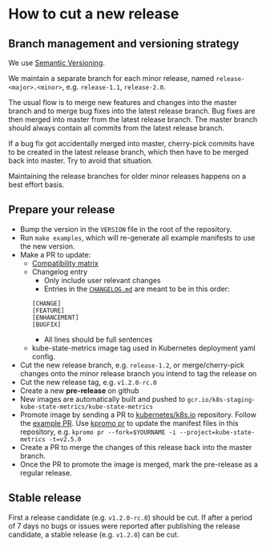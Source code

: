 # How to cut a new release

## Branch management and versioning strategy

We use [Semantic Versioning](http://semver.org/).

We maintain a separate branch for each minor release, named `release-<major>.<minor>`, e.g. `release-1.1`, `release-2.0`.

The usual flow is to merge new features and changes into the master branch and to merge bug fixes into the latest release branch. Bug fixes are then merged into master from the latest release branch. The master branch should always contain all commits from the latest release branch.

If a bug fix got accidentally merged into master, cherry-pick commits have to be created in the latest release branch, which then have to be merged back into master. Try to avoid that situation.

Maintaining the release branches for older minor releases happens on a best effort basis.

## Prepare your release

* Bump the version in the `VERSION` file in the root of the repository.
* Run `make examples`, which will re-generate all example manifests to use the new version.
* Make a PR to update:
  * [Compatibility matrix](README.md#compatibility-matrix)
  * Changelog entry
    * Only include user relevant changes
    * Entries in the [`CHANGELOG.md`](CHANGELOG.md) are meant to be in this order:
    ```
    [CHANGE]
    [FEATURE]
    [ENHANCEMENT]
    [BUGFIX]
    ```
    * All lines should be full sentences
  * kube-state-metrics image tag used in Kubernetes deployment yaml config.
* Cut the new release branch, e.g. `release-1.2`, or merge/cherry-pick changes onto the minor release branch you intend to tag the release on
* Cut the new release tag, e.g. `v1.2.0-rc.0`
* Create a new **pre-release** on github
* New images are automatically built and pushed to `gcr.io/k8s-staging-kube-state-metrics/kube-state-metrics`
* Promote image by sending a PR to [kubernetes/k8s.io](https://github.com/kubernetes/k8s.io) repository. Follow the [example PR](https://github.com/kubernetes/k8s.io/pull/3798). Use [kpromo pr](https://github.com/kubernetes-sigs/promo-tools/blob/main/docs/promotion-pull-requests.md) to update the manifest files in this repository, e.g. `kpromo pr --fork=$YOURNAME -i --project=kube-state-metrics -t=v2.5.0`
* Create a PR to merge the changes of this release back into the master branch.
* Once the PR to promote the image is merged, mark the pre-release as a regular release.

## Stable release

First a release candidate (e.g. `v1.2.0-rc.0`) should be cut. If after a period of 7 days no bugs or issues were reported after publishing the release candidate, a stable release (e.g. `v1.2.0`) can be cut.
